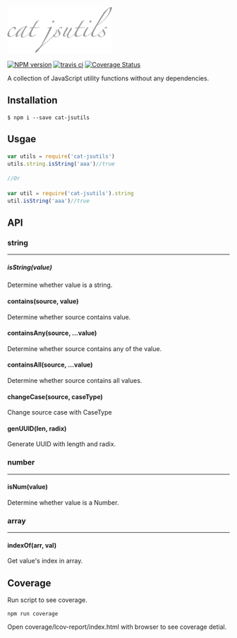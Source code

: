 ![logo](https://raw.githubusercontent.com/CatchZeng/cat-jsutils/master/logo.png)

[![NPM version](https://img.shields.io/npm/v/cat-jsutils.svg)](https://www.npmjs.com/package/cat-jsutils)
[![travis ci](https://api.travis-ci.org/CatchZeng/cat-jsutils.svg?branch=master)](https://travis-ci.org/CatchZeng/cat-jsutils)
[![Coverage Status](https://coveralls.io/repos/github/CatchZeng/cat-jsutils/badge.svg?branch=master)](https://coveralls.io/github/CatchZeng/cat-jsutils?branch=master)

A collection of JavaScript utility functions without any dependencies.

## Installation

```shell
$ npm i --save cat-jsutils
```

## Usgae

```javascript
var utils = require('cat-jsutils')
utils.string.isString('aaa')//true

//Or

var util = require('cat-jsutils').string
util.isString('aaa')//true

```

## API

### string

---

##### isString(value)
Determine whether value is a string.

#### contains(source, value)
Determine whether source contains value.


#### containsAny(source, ...value)
Determine whether source contains any of the value.

#### containsAll(source, ...value)
Determine whether source contains all values.

#### changeCase(source, caseType)
Change source case with CaseType

#### genUUID(len, radix)
Generate UUID with length and radix.

### number

---

#### isNum(value)
Determine whether value is a Number.

### array

---

#### indexOf(arr, val)
Get value's index in array.


## Coverage

Run script to see coverage.

```
npm run coverage
```

Open coverage/lcov-report/index.html with browser to see coverage detial.